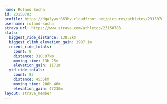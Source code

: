 ```yaml
---
name: Roland Socha
id: 23150783
profile: https://dgalywyr863hv.cloudfront.net/pictures/athletes/23150783/14745672/4/large.jpg
username: roland-socha
strava_url: https://www.strava.com/athletes/23150783
stats:
  biggest_ride_distance: 138.2km
  biggest_climb_elevation_gain: 1987.1m
  recent_ride_totals:
    count: 9
    distance: 310.97km
    moving_time: 13h 25m
    elevation_gain: 1171m
  ytd_ride_totals:
    count: 83
    distance: 4535km
    moving_time: 200h 46m
    elevation_gain: 47230m
layout: strava_member
--- 
```

